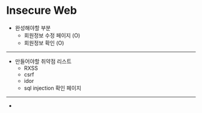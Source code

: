 # Insecure Web

- 완성해야할 부분
    - 회원정보 수정 페이지 (O)
    - 회원정보 확인     (O)
----
- 만들어야할 취약점 리스트
    - RXSS
    - csrf
    - idor
    - sql injection 확인 페이지
----
- 